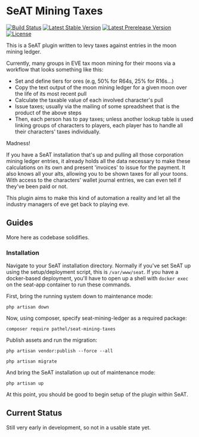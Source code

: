 # SeAT Mining Taxes

[![Build Status](https://img.shields.io/travis/dysath/seat-fitting.svg?style=flat-square)](https://travis-ci.org/pathel/seat-mining-taxes)
[![Latest Stable Version](https://img.shields.io/packagist/v/pathel/seat-mining-taxes.svg?style=flat-square)]()
[![Latest Prerelease Version](https://img.shields.io/packagist/vpre/pathel/seat-mining-taxes.svg)]()
[![License](https://img.shields.io/badge/license-GPLv2-blue.svg?style=flat-square)](https://raw.githubusercontent.com/Pathel/seat-mining-taxes/master/README.md)

This is a SeAT plugin written to levy taxes against entries in the moon mining ledger.

Currently, many groups in EVE tax moon mining for their moons via a workflow that looks something like this:

* Set and define tiers for ores (e.g, 50% for R64s, 25% for R16s...)
* Copy the text output of the moon mining ledger for a given moon over the life of its most recent pull
* Calculate the taxable value of each involved character's pull
* Issue taxes; usually via the mailing of some spreadsheet that is the product of the above steps
* Then, each person has to pay taxes; unless another lookup table is used linking groups of characters to players, each player has to handle all their characters' taxes individually.

Madness!  

If you have a SeAT installation that's up and pulling all those corporation mining ledger entries, it already holds all the data necessary to make these calculations on its own and present 'invoices' to issue for the payment.  It also knows all your alts, allowing you to be shown taxes for all your toons.  With access to the characters' wallet journal entries, we can even tell if they've been paid or not.

This plugin aims to make this kind of automation a reality and let all the industry managers of eve get back to playing eve.

## Guides
More here as codebase solidifies.

### Installation

Navigate to your SeAT installation directory.  Normally if you've set SeAT up using the setup/deployment script, this is `/var/www/seat`.  If you have a docker-based deployment, you'll have to open up a shell with `docker exec` on the seat-app container to run these commands.

First, bring the running system down to maintenance mode:

`php artisan down`

Now, using composer, specify seat-mining-ledger as a required package:

`composer require pathel/seat-mining-taxes`

Publish assets and run the migration:

`php artisan vendor:publish --force --all`

`php artisan migrate`

And bring the SeAT installation up out of maintenance mode:

`php artisan up`

At this point, you should be good to begin setup of the plugin within SeAT.

## Current Status
Still very early in development, so not in a usable state yet.
